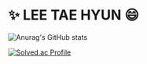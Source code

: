 # ✨ LEE TAE HYUN 😄

![Anurag's GitHub stats](https://github-readme-stats.vercel.app/api?username=hyunph&show_icons=true&theme=tokyonight)

[![Solved.ac Profile](http://mazassumnida.wtf/api/v2/generate_badge?boj=Hun_ph)](https://solved.ac/hun_ph/)

<!--
**HyunPH/HyunPH** is a ✨ _special_ ✨ repository because its `README.md` (this file) appears on your GitHub profile.

Here are some ideas to get you started:

- 🔭 I’m currently working on ...
- 🌱 I’m currently learning ...
- 👯 I’m looking to collaborate on ...
- 🤔 I’m looking for help with ...
- 💬 Ask me about ...
- 📫 How to reach me: ...
- 😄 Pronouns: ...
- ⚡ 👋 Fun fact: ...
-->
